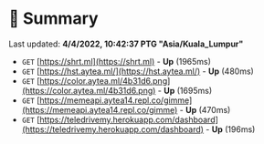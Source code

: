 # 📖 Summary
Last updated: **4/4/2022, 10:42:37 PTG "Asia/Kuala_Lumpur"**

- `GET` [https://shrt.ml](https://shrt.ml) - **Up** (1965ms)
- `GET` [https://hst.aytea.ml/](https://hst.aytea.ml/) - **Up** (480ms)
- `GET` [https://color.aytea.ml/4b31d6.png](https://color.aytea.ml/4b31d6.png) - **Up** (1695ms)
- `GET` [https://memeapi.aytea14.repl.co/gimme](https://memeapi.aytea14.repl.co/gimme) - **Up** (470ms)
- `GET` [https://teledrivemy.herokuapp.com/dashboard](https://teledrivemy.herokuapp.com/dashboard) - **Up** (196ms)

